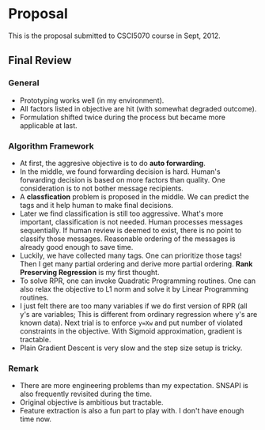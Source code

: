 # Proposal 

This is the proposal submitted to CSCI5070 course in Sept, 2012. 

## Final Review

### General 

   * Prototyping works well (in my environment).
   * All factors listed in objective are hit (with somewhat degraded outcome). 
   * Formulation shifted twice during the process but 
   became more applicable at last. 

### Algorithm Framework

   * At first, the aggresive objective is to do **auto forwarding**. 
   * In the middle, we found forwarding decision is hard. 
   Human's forwarding decision is based on more factors than quality.
   One consideration is to not bother message recipients. 
   * A **classfication** problem is proposed in the middle. 
   We can predict the tags and it help human to make final decisions. 
   * Later we find classification is still too aggressive. 
   What's more important, classification is not needed. 
   Human processes messages sequentially. 
   If human review is deemed to exist, 
   there is no point to classify those messages. 
   Reasonable ordering of the messages is already good enough to save time. 
   * Luckily, we have collected many tags. 
   One can prioritize those tags! 
   Then I get many partial ordering and derive more partial ordering. 
   **Rank Preserving Regression** is my first thought. 
   * To solve RPR, one can invoke Quadratic Programming routines. 
   One can also relax the objective to L1 norm and solve it by 
   Linear Programming routines. 
   * I just felt there are too many variables if we do first version of RPR
   (all y's are variables; This is different from ordinary regression
   where y's are known data).
   Next trial is to enforce `y=Xw` and put number of violated constraints 
   in the objective.
   With Sigmoid approximation, gradient is tractable. 
   * Plain Gradient Descent is very slow and the step size setup is tricky. 

### Remark

   * There are more engineering problems than my expectation. 
   SNSAPI is also frequently revisited during the time. 
   * Original objective is ambitious but tractable. 
   * Feature extraction is also a fun part to play with. 
   I don't have enough time now. 

   
